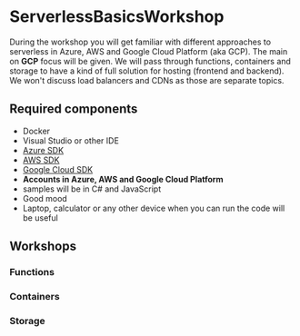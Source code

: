 # ServerlessBasicsWorkshop

During the workshop you will get familiar with different approaches to serverless in Azure, AWS and Google Cloud Platform (aka GCP). The main on **GCP** focus will be given. We will pass through functions, containers and storage to have a kind of full solution for hosting (frontend and backend). We won't discuss load balancers and CDNs as those are separate topics.

## Required components
* Docker
* Visual Studio or other IDE
* [Azure SDK](https://azure.microsoft.com/pl-pl/downloads/)
* [AWS SDK](https://aws.amazon.com/tools/)
* [Google Cloud SDK](https://cloud.google.com/sdk/)
* **Accounts in Azure, AWS and Google Cloud Platform**
* samples will be in C# and JavaScript
* Good mood
* Laptop, calculator or any other device when you can run the code will be useful

## Workshops
### Functions
### Containers
### Storage